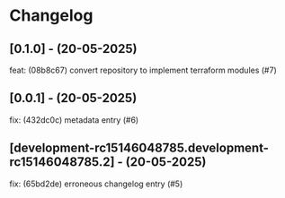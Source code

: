 # Changelog

## [0.1.0] - (20-05-2025)
feat: (08b8c67) convert repository to implement terraform modules (#7)

## [0.0.1] - (20-05-2025)
fix: (432dc0c) metadata entry (#6)

## [development-rc15146048785.development-rc15146048785.2] - (20-05-2025)
fix: (65bd2de) erroneous changelog entry (#5)
